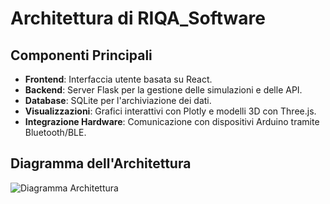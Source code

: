 # Architettura di RIQA_Software

## Componenti Principali

- **Frontend**: Interfaccia utente basata su React.
- **Backend**: Server Flask per la gestione delle simulazioni e delle API.
- **Database**: SQLite per l'archiviazione dei dati.
- **Visualizzazioni**: Grafici interattivi con Plotly e modelli 3D con Three.js.
- **Integrazione Hardware**: Comunicazione con dispositivi Arduino tramite Bluetooth/BLE.

## Diagramma dell'Architettura

![Diagramma Architettura](architecture_diagram.png)
